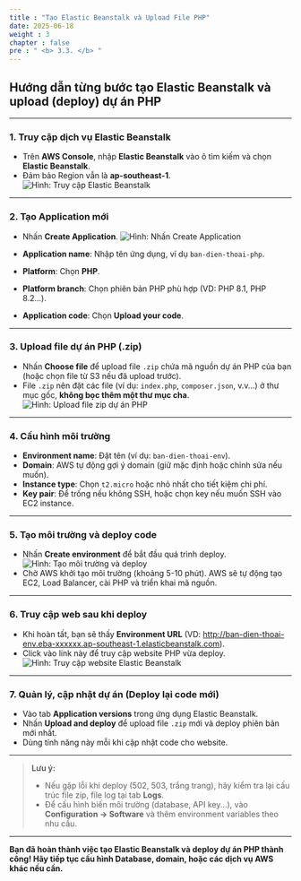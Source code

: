 ```yaml
---
title : "Tạo Elastic Beanstalk và Upload File PHP"
date: 2025-06-18
weight : 3
chapter : false
pre : " <b> 3.3. </b> "
---
```


## Hướng dẫn từng bước tạo Elastic Beanstalk và upload (deploy) dự án PHP

---

### 1. Truy cập dịch vụ Elastic Beanstalk

- Trên **AWS Console**, nhập **Elastic Beanstalk** vào ô tìm kiếm và chọn **Elastic Beanstalk**.
- Đảm bảo Region vẫn là **ap-southeast-1**.
![Hình: Truy cập Elastic Beanstalk](/images/3.3/image21.png)

---

### 2. Tạo Application mới

- Nhấn **Create Application**.
![Hình: Nhấn Create Application](/images/3.3/image22.png)

- **Application name**: Nhập tên ứng dụng, ví dụ `ban-dien-thoai-php`.
- **Platform**: Chọn **PHP**.
- **Platform branch**: Chọn phiên bản PHP phù hợp (VD: PHP 8.1, PHP 8.2...).
- **Application code**: Chọn **Upload your code**.

---

### 3. Upload file dự án PHP (.zip)

- Nhấn **Choose file** để upload file `.zip` chứa mã nguồn dự án PHP của bạn (hoặc chọn file từ S3 nếu đã upload trước).
- File `.zip` nên đặt các file (ví dụ: `index.php`, `composer.json`, v.v...) ở thư mục gốc, **không bọc thêm một thư mục cha**.
![Hình: Upload file zip dự án PHP](/images/3.3/image23.png)

---

### 4. Cấu hình môi trường

- **Environment name**: Đặt tên (ví dụ: `ban-dien-thoai-env`).
- **Domain**: AWS tự động gợi ý domain (giữ mặc định hoặc chỉnh sửa nếu muốn).
- **Instance type**: Chọn `t2.micro` hoặc nhỏ nhất cho tiết kiệm chi phí.
- **Key pair**: Để trống nếu không SSH, hoặc chọn key nếu muốn SSH vào EC2 instance.

---

### 5. Tạo môi trường và deploy code

- Nhấn **Create environment** để bắt đầu quá trình deploy.
![Hình: Tạo môi trường và deploy](/images/3.3/image24.png)
- Chờ AWS khởi tạo môi trường (khoảng 5-10 phút). AWS sẽ tự động tạo EC2, Load Balancer, cài PHP và triển khai mã nguồn.

---

### 6. Truy cập web sau khi deploy

- Khi hoàn tất, bạn sẽ thấy **Environment URL** (VD: http://ban-dien-thoai-env.eba-xxxxxx.ap-southeast-1.elasticbeanstalk.com).
- Click vào link này để truy cập website PHP vừa deploy.
![Hình: Truy cập website Elastic Beanstalk](/images/3.3/image26.png)

---

### 7. Quản lý, cập nhật dự án (Deploy lại code mới)

- Vào tab **Application versions** trong ứng dụng Elastic Beanstalk.
- Nhấn **Upload and deploy** để upload file `.zip` mới và deploy phiên bản mới nhất.
- Dùng tính năng này mỗi khi cập nhật code cho website.

---

> **Lưu ý:**  
> - Nếu gặp lỗi khi deploy (502, 503, trắng trang), hãy kiểm tra lại cấu trúc file zip, file log tại tab **Logs**.
> - Để cấu hình biến môi trường (database, API key...), vào **Configuration → Software** và thêm environment variables theo nhu cầu.

---

**Bạn đã hoàn thành việc tạo Elastic Beanstalk và deploy dự án PHP thành công! Hãy tiếp tục cấu hình Database, domain, hoặc các dịch vụ AWS khác nếu cần.**

